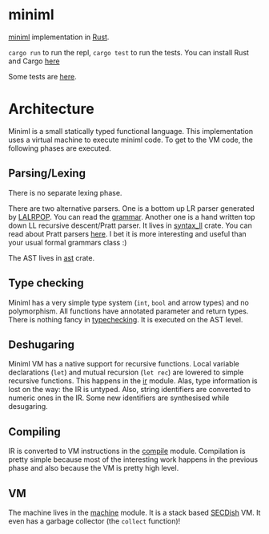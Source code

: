 # miniml

[miniml](http://andrej.com/plzoo/) implementation in [Rust](https://www.rust-lang.org/).

`cargo run` to run the repl, `cargo test` to run the tests. You can install Rust and Cargo
[here](https://www.rust-lang.org/downloads.html)

Some tests are [here](https://github.com/matklad/miniml/blob/master/src/tests.rs).

# Architecture

Miniml is a small statically typed functional language. This implementation uses
a virtual machine to execute miniml code. To get to the VM code, the following
phases are executed.


## Parsing/Lexing

There is no separate lexing phase.

There are two alternative parsers. One is a bottom up LR parser generated by
[LALRPOP](https://github.com/nikomatsakis/lalrpop). You can read the
[grammar](syntax/src/parser.lalrpop). Another one is a hand written top down LL
recursive descent/Pratt parser. It lives in [syntax_ll](syntax_ll/src/parser.rs)
crate. You can read about Pratt parsers
[here](http://journal.stuffwithstuff.com/2011/03/19/pratt-parsers-expression-parsing-made-easy/).
I bet it is more interesting and useful than your usual formal grammars class :)

The AST lives in [ast](ast/src/lib.rs) crate.

## Type checking

Miniml has a very simple type system (`int`, `bool` and arrow types) and no
polymorphism. All functions have annotated parameter and return types. There is
nothing fancy in [typechecking](src/typecheck.rs). It is executed on the AST
level.


## Deshugaring

Miniml VM has a native support for recursive functions. Local variable
declarations (`let`) and mutual recursion (`let rec`) are lowered to simple
recursive functions. This happens in the [ir](src/ir.rs) module. Alas, type
information is lost on the way: the IR is untyped. Also, string identifiers are
converted to numeric ones in the IR. Some new identifiers are synthesised while
desugaring.

## Compiling

IR is converted to VM instructions in the [compile](src/compile.rs) module.
Compilation is pretty simple because most of the interesting work happens in the
previous phase and also because the VM is pretty high level.

## VM

The machine lives in the [machine](src/machine/mod.rs) module. It is a stack
based [SECDish](https://en.wikipedia.org/wiki/SECD_machine) VM. It even has a
garbage collector (the `collect` function)!
